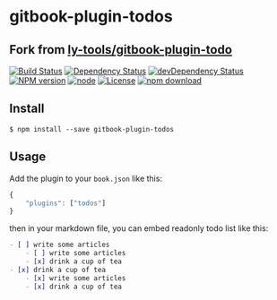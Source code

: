 

# gitbook-plugin-todos

## Fork from [ly-tools/gitbook-plugin-todo](https://github.com/ly-tools/gitbook-plugin-todo)

[![Build Status](https://travis-ci.org/ICELI/gitbook-plugin-todos.png)](https://travis-ci.org/ICELI/gitbook-plugin-todos)
[![Dependency Status](https://david-dm.org/ICELI/gitbook-plugin-todos.svg)](https://david-dm.org/ICELI/gitbook-plugin-todos)
[![devDependency Status](https://david-dm.org/ICELI/gitbook-plugin-todos/dev-status.svg)](https://david-dm.org/ICELI/gitbook-plugin-todos#info=devDependencies)
[![NPM version](http://img.shields.io/npm/v/gitbook-plugin-todos.svg?style=flat-square)](http://npmjs.org/package/gitbook-plugin-todos)
[![node](https://img.shields.io/badge/node.js-%3E=_0.12-green.svg?style=flat-square)](http://nodejs.org/download/)
[![License](http://img.shields.io/npm/l/gitbook-plugin-todos.svg?style=flat-square)](LICENSE)
[![npm download](https://img.shields.io/npm/dm/gitbook-plugin-todos.svg?style=flat-square)](https://npmjs.org/package/gitbook-plugin-todos)

## Install

```shell
$ npm install --save gitbook-plugin-todos
```

## Usage

Add the plugin to your `book.json` like this:

```javascript
{
    "plugins": ["todos"]
}
```

then in your markdown file, you can embed readonly todo list like this:

```markdown
- [ ] write some articles
    - [ ] write some articles
    - [x] drink a cup of tea
- [x] drink a cup of tea
    - [x] write some articles
    - [x] drink a cup of tea
```
